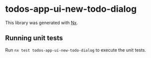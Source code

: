 # todos-app-ui-new-todo-dialog

This library was generated with [Nx](https://nx.dev).

## Running unit tests

Run `nx test todos-app-ui-new-todo-dialog` to execute the unit tests.
